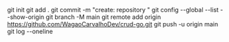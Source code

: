 git init
git add .
git commit -m "create: repository "
git config --global --list --show-origin
git branch -M main
git remote add origin https://github.com/WagaoCarvalhoDev/crud-go.git
git push -u origin main
git log --oneline
